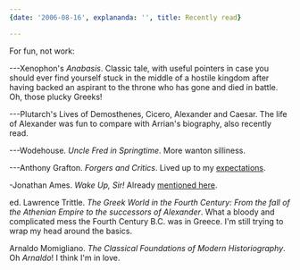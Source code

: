 ```yaml
---
{date: '2006-08-16', explananda: '', title: Recently read}

---
```

For fun, not work:

---Xenophon's <i>Anabasis</i>.  Classic tale, with useful pointers in case you should ever find yourself stuck in the middle of a hostile kingdom after having backed an aspirant to the throne who has gone and died in battle.  Oh, those plucky Greeks!

---Plutarch's Lives of Demosthenes, Cicero, Alexander and Caesar.  The life of Alexander was fun to compare with Arrian's biography, also recently read.  

---Wodehouse. <i>Uncle Fred in Springtime</i>.  More wanton silliness.

---Anthony Grafton. <i>Forgers and Critics</i>.  Lived up to my <a href="http://www.explananda.com/archives/001628.html">expectations</a>.

-Jonathan Ames. <i>Wake Up, Sir!</i>  Already <a href="http://www.explananda.com/archives/001631.html">mentioned here</a>.  

ed. Lawrence Trittle. <i>The Greek World in the Fourth Century: From the fall of the Athenian Empire to the successors of Alexander</i>.  What a bloody and complicated mess the Fourth Century B.C. was in Greece.  I'm still trying to wrap my head around the basics.  

Arnaldo Momigliano. <i>The Classical Foundations of Modern Historiography</i>.  Oh <i>Arnaldo</i>!  I think I'm in love.
